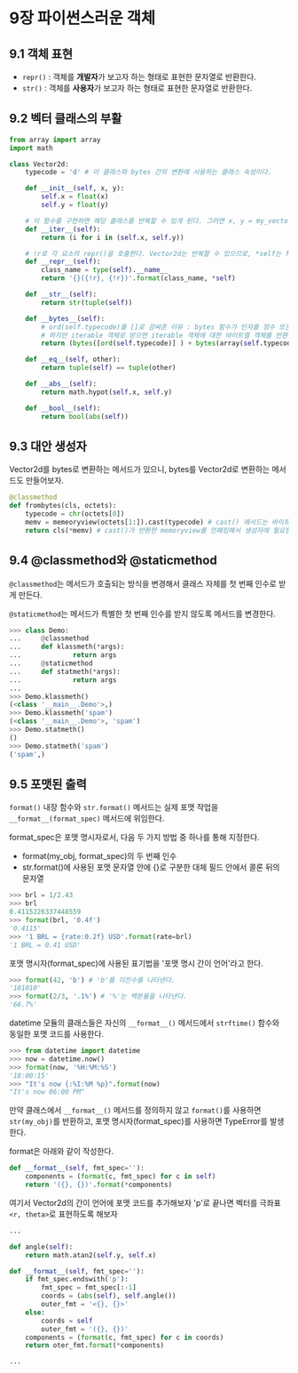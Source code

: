 # 9장 파이썬스러운 객체

## 9.1 객체 표현

- `repr()` : 객체를 **개발자**가 보고자 하는 형태로 표현한 문자열로 반환한다.
- `str()` : 객체를 **사용자**가 보고자 하는 형태로 표현한 문자열로 반환한다.

## 9.2 벡터 클래스의 부활

```python
from array import array
import math

class Vector2d:
    typecode = 'd' # 이 클래스와 bytes 간의 변환에 사용하는 클래스 속성이다.

    def __init__(self, x, y):
        self.x = float(x)
        self.y = float(y)

    # 이 함수를 구현하면 해당 클래스를 반복할 수 있게 된다. 그러면 x, y = my_vector 문장으로 언패킹할 수 있다.
    def __iter__(self):
        return (i for i in (self.x, self.y))

    # !r로 각 요소의 repr()을 호출한다. Vector2d는 반복할 수 있으므로, *self는 format()에 x와 y 속성을 공급한다.
    def __repr__(self):
        class_name = type(self).__name__
        return '{}({!r}, {!r})'.format(class_name, *self)

    def __str__(self):
        return str(tuple(self))

    def __bytes__(self):
        # ord(self.typecode)를 []로 감싸준 이유 : bytes 함수가 인자를 정수 또는 iterable 객체로 받을 수 있는데, 정수로 받을 시에는 정수 크기 만큼 0의 값을 가진 정수 만큼의 《바이트열》 객체를 반환 한다.. 예를 들어, 10이면 0인 값으로 이루어져 있는 10 길이의 바이트열 객체를 반환한다.
        # 하지만 iterable 객체로 받으면 iterable 객체에 대한 바이트열 객체를 반환한다.
        return (bytes([ord(self.typecode)] ) + bytes(array(self.typecode, self)))

    def __eq__(self, other):
        return tuple(self) == tuple(other)

    def __abs__(self):
        return math.hypot(self.x, self.y)

    def __bool__(self):
        return bool(abs(self))
```

## 9.3 대안 생성자

Vector2d를 bytes로 변환하는 메서드가 있으니, bytes를 Vector2d로 변환하는 메서드도 만들어보자.

```python
@classmethod
def frombytes(cls, octets):
    typecode = chr(octets[0])
    memv = memeoryview(octets[1:]).cast(typecode) # cast() 메서드는 바이트를 이동시키지 않고 여러 바이트로 된 데이터를 읽거나 쓰는 방식을 바꿀 수 있게 해준다.
    return cls(*memv) # cast()가 반환한 memoryview를 언패킹해서 생성자에 필요한 인수로 전달한다.
```

## 9.4 @classmethod와 @staticmethod

`@classmethod`는 메서드가 호출되는 방식을 변경해서 클래스 자체를 첫 번째 인수로 받게 만든다.

`@staticmethod`는 메서드가 특별한 첫 번째 인수를 받지 않도록 메서드를 변경한다.

```python
>>> class Demo:
...     @classmethod
...     def klassmeth(*args):
...             return args
...     @staticmethod
...     def statmeth(*args):
...             return args
...
>>> Demo.klassmeth()
(<class '__main__.Demo'>,)
>>> Demo.klassmeth('spam')
(<class '__main__.Demo'>, 'spam')
>>> Demo.statmeth()
()
>>> Demo.statmeth('spam')
('spam',)
```

## 9.5 포맷된 출력

`format()` 내장 함수와 `str.format()` 메서드는 실제 포맷 작업을 `__format__(format_spec)` 메서드에 위임한다.

format_spec은 포맷 명시자로서, 다음 두 가지 방법 중 하나를 통해 지정한다.

- format(my_obj, format_spec)의 두 번째 인수
- str.format()에 사용된 포맷 문자열 안에 {}로 구분한 대체 필드 안에서 콜론 뒤의 문자열

```python
>>> brl = 1/2.43
>>> brl
0.4115226337448559
>>> format(brl, '0.4f')
'0.4115'
>>> '1 BRL = {rate:0.2f} USD'.format(rate=brl)
'1 BRL = 0.41 USD'
```

포맷 명시자(format_spec)에 사용된 표기법을 '포맷 명시 간이 언어'라고 한다.

```python
>>> format(42, 'b') # 'b'를 이진수를 나타낸다.
'101010'
>>> format(2/3, '.1%') # '%'는 백분율을 나타낸다.
'66.7%'
```

datetime 모듈의 클래스들은 자신의 `__format__()` 메서드에서 `strftime()` 함수와 동일한 포맷 코드를 사용한다.

```python
>>> from datetime import datetime
>>> now = datetime.now()
>>> format(now, '%H:%M:%S')
'18:00:15'
>>> "It's now {:%I:%M %p}".format(now)
"It's now 06:00 PM"
```

만약 클래스에서 `__format__()` 메서드를 정의하지 않고 `format()`를 사용하면 `str(my_obj)`를 반환하고, 포맷 명시자(format_spec)를 사용하면 TypeError를 발생한다.

format은 아래와 같이 작성한다.

```python
def __format__(self, fmt_spec=''):
    components = (format(c, fmt_spec) for c in self)
    return '({}, {})'.format(*components)
```

여기서 Vector2d의 간이 언어에 포맷 코드를 추가해보자 'p'로 끝나면 벡터를 극좌표 `<r, theta>`로 표현하도록 해보자

```python
...

def angle(self):
    return math.atan2(self.y, self.x)

def __format__(self, fmt_spec=''):
    if fmt_spec.endswith('p'):
        fmt_spec = fmt_spec[:-1]
        coords = (abs(self), self.angle())
        outer_fmt = '<{}, {}>'
    else:
        coords = self
        outer_fmt = '({}, {})'
    components = (format(c, fmt_spec) for c in coords)
    return oter_fmt.format(*components)

...
```
